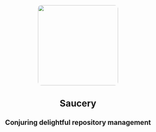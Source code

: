<p align="center">
  <img width="250" style="border-radius: 10px;" src="https://avatars.githubusercontent.com/u/124930214?s=200&v=4">
</p>
<h1 align="center"><b>Saucery</b></h1>
<h2 align="center">Conjuring delightful repository management</h2>

